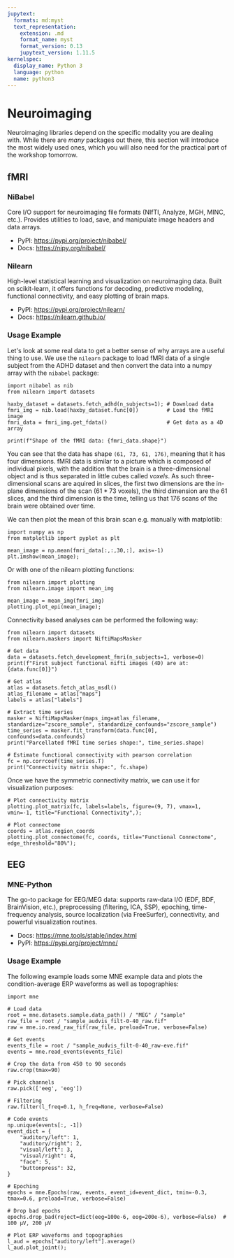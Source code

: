 ```yaml
---
jupytext:
  formats: md:myst
  text_representation:
    extension: .md
    format_name: myst
    format_version: 0.13
    jupytext_version: 1.11.5
kernelspec:
  display_name: Python 3
  language: python
  name: python3
---
```


# <i class="fa-brands fa-python"></i> Neuroimaging

Neuroimaging libraries depend on the specific modality you are dealing with. While there are *many* packages out there, this section will introduce the most widely used ones, which you will also need for the practical part of the workshop tomorrow.

## fMRI

### NiBabel

Core I/O support for neuroimaging file formats (NIfTI, Analyze, MGH, MINC, etc.). Provides utilities to load, save, and manipulate image headers and data arrays.

- PyPI: https://pypi.org/project/nibabel/
- Docs: https://nipy.org/nibabel/

### Nilearn

High-level statistical learning and visualization on neuroimaging data. Built on scikit-learn, it offers functions for decoding, predictive modeling, functional connectivity, and easy plotting of brain maps.

- PyPI: https://pypi.org/project/nilearn/
- Docs: https://nilearn.github.io/


### Usage Example

Let's look at some real data to get a better sense of why arrays are a useful thing to use. We use the `nilearn` package to load fMRI data of a single subject from the ADHD dataset and then convert the data into a numpy array with the `nibabel` package:

```{code-cell} ipython3
import nibabel as nib
from nilearn import datasets

haxby_dataset = datasets.fetch_adhd(n_subjects=1); # Download data
fmri_img = nib.load(haxby_dataset.func[0])         # Load the fMRI image
fmri_data = fmri_img.get_fdata()                   # Get data as a 4D array

print(f"Shape of the fMRI data: {fmri_data.shape}")
```

You can see that the data has shape `(61, 73, 61, 176)`, meaning that it has four dimensions. fMRI data is similar to a picture which is composed of individual pixels, with the addition that the brain is a three-dimensional object and is thus separated in little cubes called *voxels*. As such three-dimensional scans are aquired in slices, the first two dimensions are the in-plane dimensions of the scan ($61 * 73$ voxels), the third dimension are the $61$ slices, and the third dimension is the time, telling us that $176$ scans of the brain were obtained over time.

We can then plot the mean of this brain scan e.g. manually with matplotlib:

```{code-cell} ipython3
import numpy as np
from matplotlib import pyplot as plt

mean_image = np.mean(fmri_data[:,:,30,:], axis=-1)
plt.imshow(mean_image);
```

Or with one of the nilearn plotting functions:

```{code-cell} ipython3
from nilearn import plotting
from nilearn.image import mean_img

mean_image = mean_img(fmri_img)
plotting.plot_epi(mean_image);
```

Connectivity based analyses can be performed the following way:

```{code-cell} ipython3
from nilearn import datasets
from nilearn.maskers import NiftiMapsMasker

# Get data
data = datasets.fetch_development_fmri(n_subjects=1, verbose=0)
print(f"First subject functional nifti images (4D) are at: {data.func[0]}")

# Get atlas
atlas = datasets.fetch_atlas_msdl()
atlas_filename = atlas["maps"]
labels = atlas["labels"]

# Extract time series
masker = NiftiMapsMasker(maps_img=atlas_filename, standardize="zscore_sample", standardize_confounds="zscore_sample")
time_series = masker.fit_transform(data.func[0], confounds=data.confounds)
print("Parcellated fMRI time series shape:", time_series.shape)

# Estimate functional connectivity with pearson correlation
fc = np.corrcoef(time_series.T)
print("Connectivity matrix shape:", fc.shape)
```

Once we have the symmetric connectivity matrix, we can use it for visualization purposes:

```{code-cell} ipython3
# Plot connectivity matrix
plotting.plot_matrix(fc, labels=labels, figure=(9, 7), vmax=1, vmin=-1, title="Functional Connectivity",);

# Plot connectome
coords = atlas.region_coords
plotting.plot_connectome(fc, coords, title="Functional Connectome", edge_threshold="80%");
```


## EEG

### MNE-Python

The go-to package for EEG/MEG data: supports raw‐data I/O (EDF, BDF, BrainVision, etc.), preprocessing (filtering, ICA, SSP), epoching, time-frequency analysis, source localization (via FreeSurfer), connectivity, and powerful visualization routines.

- Docs: https://mne.tools/stable/index.html
- PyPI: https://pypi.org/project/mne/


### Usage Example

The following example loads some MNE example data and plots the condition-average ERP waveforms as well as topographies:

```{code-cell} ipython3
import mne

# Load data
root = mne.datasets.sample.data_path() / "MEG" / "sample"
raw_file = root / "sample_audvis_filt-0-40_raw.fif"
raw = mne.io.read_raw_fif(raw_file, preload=True, verbose=False)

# Get events
events_file = root / "sample_audvis_filt-0-40_raw-eve.fif"
events = mne.read_events(events_file)

# Crop the data from 450 to 90 seconds
raw.crop(tmax=90)

# Pick channels
raw.pick(['eeg', 'eog'])

# Filtering
raw.filter(l_freq=0.1, h_freq=None, verbose=False)

# Code events
np.unique(events[:, -1])
event_dict = {
    "auditory/left": 1,
    "auditory/right": 2,
    "visual/left": 3,
    "visual/right": 4,
    "face": 5,
    "buttonpress": 32,
}

# Epoching
epochs = mne.Epochs(raw, events, event_id=event_dict, tmin=-0.3, tmax=0.6, preload=True, verbose=False)

# Drop bad epochs
epochs.drop_bad(reject=dict(eeg=100e-6, eog=200e-6), verbose=False)  # 100 µV, 200 µV

# Plot ERP waveforms and topographies
l_aud = epochs["auditory/left"].average()
l_aud.plot_joint();
```

